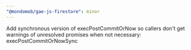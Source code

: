 ```yaml
---
"@mondomob/gae-js-firestore": minor
---
```


Add synchronous version of execPostCommitOrNow so callers don't get warnings of unresolved promises when not necessary: execPostCommitOrNowSync
